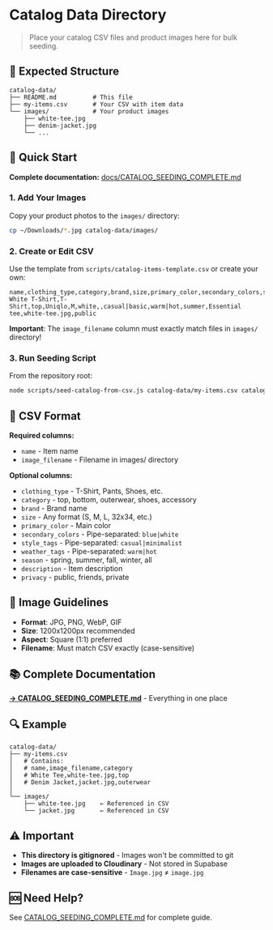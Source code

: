 # Catalog Data Directory

> Place your catalog CSV files and product images here for bulk seeding.

## 📁 Expected Structure

```
catalog-data/
├── README.md          # This file
├── my-items.csv       # Your CSV with item data
└── images/            # Your product images
    ├── white-tee.jpg
    ├── denim-jacket.jpg
    └── ...
```

## 🚀 Quick Start

**Complete documentation:** [docs/CATALOG_SEEDING_COMPLETE.md](../docs/CATALOG_SEEDING_COMPLETE.md)

### 1. Add Your Images

Copy your product photos to the `images/` directory:

```bash
cp ~/Downloads/*.jpg catalog-data/images/
```

### 2. Create or Edit CSV

Use the template from `scripts/catalog-items-template.csv` or create your own:

```csv
name,clothing_type,category,brand,size,primary_color,secondary_colors,style_tags,weather_tags,season,description,image_filename,privacy
White T-Shirt,T-Shirt,top,Uniqlo,M,white,,casual|basic,warm|hot,summer,Essential tee,white-tee.jpg,public
```

**Important**: The `image_filename` column must exactly match files in `images/` directory!

### 3. Run Seeding Script

From the repository root:

```bash
node scripts/seed-catalog-from-csv.js catalog-data/my-items.csv catalog-data/images/
```

## 📝 CSV Format

**Required columns:**
- `name` - Item name
- `image_filename` - Filename in images/ directory

**Optional columns:**
- `clothing_type` - T-Shirt, Pants, Shoes, etc.
- `category` - top, bottom, outerwear, shoes, accessory
- `brand` - Brand name
- `size` - Any format (S, M, L, 32x34, etc.)
- `primary_color` - Main color
- `secondary_colors` - Pipe-separated: `blue|white`
- `style_tags` - Pipe-separated: `casual|minimalist`
- `weather_tags` - Pipe-separated: `warm|hot`
- `season` - spring, summer, fall, winter, all
- `description` - Item description
- `privacy` - public, friends, private

## 🎨 Image Guidelines

- **Format**: JPG, PNG, WebP, GIF
- **Size**: 1200x1200px recommended
- **Aspect**: Square (1:1) preferred
- **Filename**: Must match CSV exactly (case-sensitive)

## 📚 Complete Documentation

**[→ CATALOG_SEEDING_COMPLETE.md](../docs/CATALOG_SEEDING_COMPLETE.md)** - Everything in one place

## 🔍 Example

```
catalog-data/
├── my-items.csv
│   # Contains:
│   # name,image_filename,category
│   # White Tee,white-tee.jpg,top
│   # Denim Jacket,jacket.jpg,outerwear
│
└── images/
    ├── white-tee.jpg    ← Referenced in CSV
    └── jacket.jpg       ← Referenced in CSV
```

## ⚠️ Important

- **This directory is gitignored** - Images won't be committed to git
- **Images are uploaded to Cloudinary** - Not stored in Supabase
- **Filenames are case-sensitive** - `Image.jpg` ≠ `image.jpg`

## 🆘 Need Help?

See [CATALOG_SEEDING_COMPLETE.md](../docs/CATALOG_SEEDING_COMPLETE.md) for complete guide.
